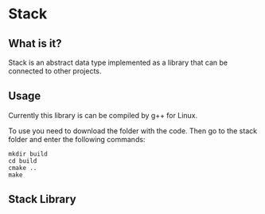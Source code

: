 # Stack

## What is it?

Stack is an abstract data type implemented as a library that can be connected to other projects.

## Usage

Currently this library is can be compiled by g++ for Linux.

To use you need to download the folder with the code. Then go to the stack folder and enter the following commands:
    
    mkdir build
    cd build
    cmake ..
    make

## Stack Library


